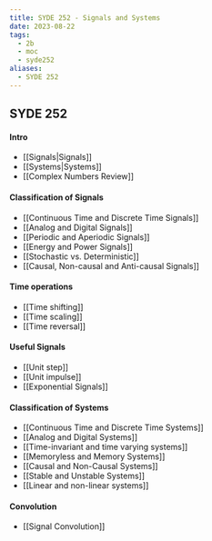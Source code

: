 ```yaml
---
title: SYDE 252 - Signals and Systems
date: 2023-08-22
tags:
  - 2b
  - moc
  - syde252
aliases:
  - SYDE 252
---
```

## SYDE 252

#### Intro
- [[Signals|Signals]]
- [[Systems|Systems]]
- [[Complex Numbers Review]]

#### Classification of Signals
- [[Continuous Time and Discrete Time Signals]]
- [[Analog and Digital Signals]]
- [[Periodic and Aperiodic Signals]]
- [[Energy and Power Signals]]
- [[Stochastic vs. Deterministic]]
- [[Causal, Non-causal and Anti-causal Signals]]
  
#### Time operations
- [[Time shifting]]
- [[Time scaling]]
- [[Time reversal]]

#### Useful Signals
- [[Unit step]]
- [[Unit impulse]]
- [[Exponential Signals]]

#### Classification of Systems
- [[Continuous Time and Discrete Time Systems]]
- [[Analog and Digital Systems]]
- [[Time-invariant and time varying systems]]
- [[Memoryless and Memory Systems]]
- [[Causal and Non-Causal Systems]]
- [[Stable and Unstable Systems]]
- [[Linear and non-linear systems]]

#### Convolution
- [[Signal Convolution]]